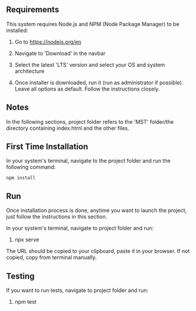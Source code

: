 ## Requirements

This system requires Node.js and NPM (Node Package Manager) to be installed:

1. Go to https://nodejs.org/en

2. Navigate to 'Download' in the navbar

3. Select the latest 'LTS' version and select your OS and system architecture

4. Once installer is downloaded, run it (run as administrator if possible).
   Leave all options as default. Follow the instructions closely.


## Notes

In the following sections, project folder refers to the 'MST' folder/the directory containing index.html and the other files.


## First Time Installation

In your system's terminal, navigate to the project folder and run the following command:

```npm install```

## Run

Once installation process is done, anytime you want to launch the project, just follow the instructions in this section.

In your system's terminal, navigate to project folder and run:

1. npx serve

The URL should be copied to your clipboard, paste it in your browser. If not copied, copy from terminal manually.


## Testing

If you want to run tests, navigate to project folder and run:

1. npm test